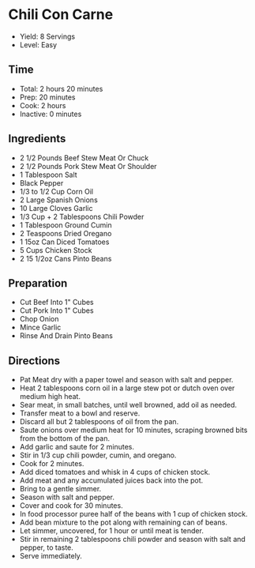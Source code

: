 # Chili Con Carne

* Yield: 8 Servings
* Level: Easy

## Time

* Total: 2 hours 20 minutes
* Prep: 20 minutes
* Cook: 2 hours
* Inactive: 0 minutes

## Ingredients

* 2 1/2 Pounds Beef Stew Meat Or Chuck
* 2 1/2 Pounds Pork Stew Meat Or Shoulder
* 1 Tablespoon Salt
* Black Pepper
* 1/3 to 1/2 Cup Corn Oil
* 2 Large Spanish Onions
* 10 Large Cloves Garlic
* 1/3 Cup + 2 Tablespoons Chili Powder
* 1 Tablespoon Ground Cumin
* 2 Teaspoons Dried Oregano
* 1 15oz Can Diced Tomatoes
* 5 Cups Chicken Stock
* 2 15 1/2oz Cans Pinto Beans

## Preparation

* Cut Beef Into 1" Cubes
* Cut Pork Into 1" Cubes
* Chop Onion
* Mince Garlic
* Rinse And Drain Pinto Beans

## Directions

* Pat Meat dry with a paper towel and season with salt and pepper.
* Heat 2 tablespoons corn oil in a large stew pot or dutch oven over medium high heat.
* Sear meat, in small batches, until well browned, add oil as needed.
* Transfer meat to a bowl and reserve.
* Discard all but 2 tablespoons of oil from the pan.
* Saute onions over medium heat for 10 minutes, scraping browned bits from the bottom of the pan.
* Add garlic and saute for 2 minutes.
* Stir in 1/3 cup chili powder, cumin, and oregano.
* Cook for 2 minutes.
* Add diced tomatoes and whisk in 4 cups of chicken stock.
* Add meat and any accumulated juices back into the pot.
* Bring to a gentle simmer.
* Season with salt and pepper.
* Cover and cook for 30 minutes.
* In food processor puree half of the beans with 1 cup of chicken stock.
* Add bean mixture to the pot along with remaining can of beans.
* Let simmer, uncovered, for 1 hour or until meat is tender.
* Stir in remaining 2 tablespoons chili powder and season with salt and pepper, to taste.
* Serve immediately.
